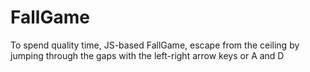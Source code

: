 # FallGame
To spend quality time, JS-based FallGame, escape from the ceiling by jumping through the gaps with the left-right arrow keys or A and D


